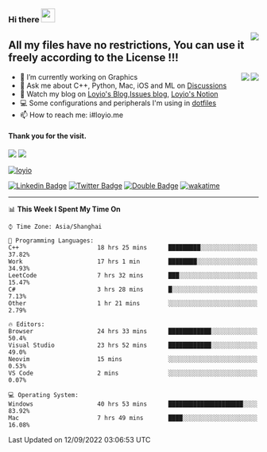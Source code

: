 <h3 align="left">Hi there <img src="https://media.giphy.com/media/hvRJCLFzcasrR4ia7z/giphy.gif" width="28"></h3>
<a align="right" href="https://github.com/loyio/loyio/blob/master/STAR/README.md"><img align="right" src="https://img.shields.io/badge/LOYIO-STAR-green" /></a>

## All my files have no restrictions, You can use it freely according to the License !!!

<a href="https://github.com/loyio#gh-light-mode-only">
     <img align="right"  src="https://loy-readme.vercel.app/api/top-langs/?username=loyio&langs_count=6&hide=css,html,jupyter%20notebook" />
</a>

<a href="https://github.com/loyio#gh-dark-mode-only">
  <img align="right"  src="https://loy-readme.vercel.app/api/top-langs/?username=loyio&langs_count=6&theme=slateorange&hide=css,html,jupyter%20notebook" />
</a>



- 🔭 I’m currently working on Graphics
- 💬 Ask me about C++, Python, Mac, iOS and ML on [Discussions](https://github.com/loyio/blog/discussions)
- 📔 Watch my blog on [Loyio's Blog](https://loyio.me),[Issues blog](https://github.com/loyio/blog/issues), [Loyio's Notion](https://loyio.notion.site/loyio/Loyio-s-Dashboard-2f56bd29222a445ea9d9e8802a1ac83b)
- 💻 Some configurations and peripherals I'm using in [dotfiles](https://github.com/loyio/dotfiles)
- 📫 How to reach me: i#loyio.me


#### Thank you for the visit.
<img src="http://profile-counter.glitch.me/loyio/count.svg" />

<img src="https://loy-readme.vercel.app/api?username=loyio&show_icons=true&hide=stars&include_all_commits=true&hide_title=true&theme=slateorange" />

     

[![loyio](https://github-profile-trophy.vercel.app/?username=loyio&theme=onedark&column=4)](https://github.com/loyio)

[![Linkedin Badge](https://img.shields.io/badge/-@loyio-0077b5?style=flat-square&logo=Linkedin&logoColor=white&labelColor=0077b5&link=https://www.linkedin.com/in/loyio-hex-363172158/)](https://www.linkedin.com/in/loyio-hex-363172158/)
[![Twitter Badge](https://img.shields.io/badge/-@loyiome-1ca0f1?style=flat-square&labelColor=1ca0f1&logo=twitter&logoColor=white&link=https://twitter.com/loyiome)](https://twitter.com/loyiome)
[![Double Badge](https://img.shields.io/badge/@loyio-007722?style=flat&logo=Douban&logoColor=white)](https://www.douban.com/people/susmote)
[![wakatime](https://wakatime.com/badge/user/c0ddc104-5a20-41d1-ab9a-c4d9ea20a4d9.svg)](https://wakatime.com/@c0ddc104-5a20-41d1-ab9a-c4d9ea20a4d9)

-------
<!--START_SECTION:waka-->
📊 **This Week I Spent My Time On** 

```text
⌚︎ Time Zone: Asia/Shanghai

💬 Programming Languages: 
C++                      18 hrs 25 mins      █████████░░░░░░░░░░░░░░░░   37.82% 
Work                     17 hrs 1 min        ████████░░░░░░░░░░░░░░░░░   34.93% 
LeetCode                 7 hrs 32 mins       ███░░░░░░░░░░░░░░░░░░░░░░   15.47% 
C#                       3 hrs 28 mins       █░░░░░░░░░░░░░░░░░░░░░░░░   7.13% 
Other                    1 hr 21 mins        ░░░░░░░░░░░░░░░░░░░░░░░░░   2.79%

🔥 Editors: 
Browser                  24 hrs 33 mins      ████████████░░░░░░░░░░░░░   50.4% 
Visual Studio            23 hrs 52 mins      ████████████░░░░░░░░░░░░░   49.0% 
Neovim                   15 mins             ░░░░░░░░░░░░░░░░░░░░░░░░░   0.53% 
VS Code                  2 mins              ░░░░░░░░░░░░░░░░░░░░░░░░░   0.07%

💻 Operating System: 
Windows                  40 hrs 53 mins      █████████████████████░░░░   83.92% 
Mac                      7 hrs 49 mins       ████░░░░░░░░░░░░░░░░░░░░░   16.08%

```


 Last Updated on 12/09/2022 03:06:53 UTC
<!--END_SECTION:waka-->
